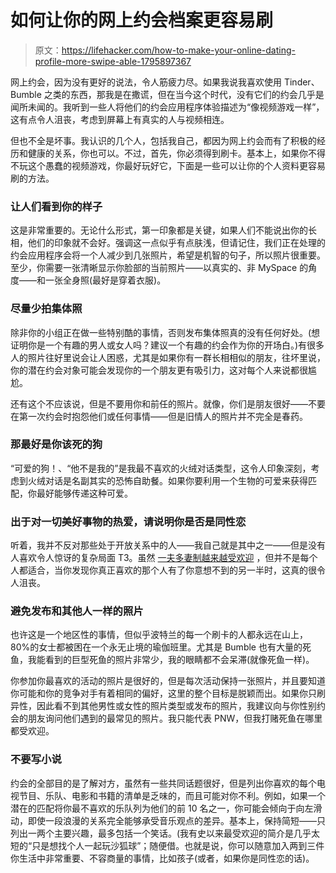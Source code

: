 # 如何让你的网上约会档案更容易刷

> 原文：<https://lifehacker.com/how-to-make-your-online-dating-profile-more-swipe-able-1795897367>

网上约会，因为没有更好的说法，令人筋疲力尽。如果我说我喜欢使用 Tinder、Bumble 之类的东西，那我是在撒谎，但在当今这个时代，没有它们的约会几乎是闻所未闻的。我听到一些人将他们的约会应用程序体验描述为“像视频游戏一样”，这有点令人沮丧，考虑到屏幕上有真实的人与视频相连。



但也不全是坏事。我认识的几个人，包括我自己，都因为网上约会而有了积极的经历和健康的关系，你也可以。不过，首先，你必须得到刷卡。基本上，如果你不得不玩这个愚蠢的视频游戏，你最好玩好它，下面是一些可以让你的个人资料更容易刷的方法。

### 让人们看到你的样子

这是非常重要的。无论什么形式，第一印象都是关键，如果人们不能说出你的长相，他们的印象就不会好。强调这一点似乎有点肤浅，但请记住，我们正在处理的约会应用程序会将一个人减少到几张照片，希望是机智的句子，所以照片很重要。至少，你需要一张清晰显示你脸部的当前照片——以真实的、非 MySpace 的角度——和一张全身照(最好是穿着衣服)。

### 尽量少拍集体照

除非你的小组正在做一些特别酷的事情，否则发布集体照真的没有任何好处。(想证明你是一个有趣的男人或女人吗？建议一个有趣的约会作为你的开场白。)有很多人的照片往好里说会让人困惑，尤其是如果你有一群长相相似的朋友，往坏里说，你的潜在约会对象可能会发现你的一个朋友更有吸引力，这对每个人来说都很尴尬。

还有这个不应该说，但是不要用你和前任的照片。就像，你们是朋友很好——不要在第一次约会时抱怨他们或任何事情——但是旧情人的照片并不完全是春药。

### 那最好是你该死的狗

“可爱的狗！、“他不是我的”是我最不喜欢的火绒对话类型，这令人印象深刻，考虑到火绒对话是名副其实的恐怖自助餐。如果你要利用一个生物的可爱来获得匹配，你最好能够传递这种可爱。

### 出于对一切美好事物的热爱，请说明你是否是同性恋

听着，我并不反对那些处于开放关系中的人——我自己就是其中之一——但是没有人喜欢令人惊讶的复杂局面 T3。虽然 [一夫多妻制越来越受欢迎](http://lifehacker.com/how-to-have-an-open-relationship-1795829694#_ga=2.53723624.1327177092.1496594485-949419976.1446553382) ，但并不是每个人都适合，当你发现你真正喜欢的那个人有了你意想不到的另一半时，这真的很令人沮丧。

### 避免发布和其他人一样的照片

也许这是一个地区性的事情，但似乎波特兰的每一个刷卡的人都永远在山上，80%的女士都被困在一个永无止境的瑜伽班里。尤其是 Bumble 也有大量的死鱼，我能看到的巨型死鱼的照片非常少，我的眼睛都不会呆滞(就像死鱼一样)。

你参加你最喜欢的活动的照片是很好的，但是每次活动保持一张照片，并且要知道你可能和你的竞争对手有着相同的偏好，这里的整个目标是脱颖而出。如果你只刷异性，因此看不到其他男性或女性的照片类型或发布的照片，我建议向与你性别约会的朋友询问他们遇到的最常见的照片。我只能代表 PNW，但我打赌死鱼在哪里都受欢迎。

### 不要写小说

约会的全部目的是了解对方，虽然有一些共同话题很好，但是列出你喜欢的每个电视节目、乐队、电影和书籍的清单是乏味的，而且可能对你不利。例如，如果一个潜在的匹配将你最不喜欢的乐队列为他们的前 10 名之一，你可能会倾向于向左滑动，即使一段浪漫的关系完全能够承受音乐观点的差异。基本上，保持简短——只列出一两个主要兴趣，最多包括一个笑话。(我有史以来最受欢迎的简介是几乎太短的“只是想找个人一起玩沙狐球”；随便借。也就是说，你可以随意加入两到三件你生活中非常重要、不容商量的事情，比如孩子(或者，如果你是同性恋的话)。